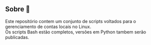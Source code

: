 ## Sobre 🐧
Este repositório contem um conjunto de scripts voltados para o gerenciamento de contas locais no Linux.<br>
Os scripts Bash estão completos, versões em Python tambem serão publicadas.
